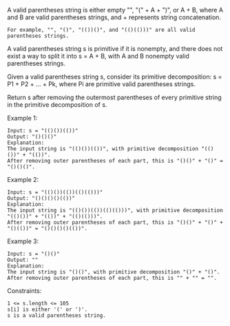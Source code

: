 A valid parentheses string is either empty "", "(" + A + ")", or A + B, where A and B are valid parentheses strings, and + represents string concatenation.

    For example, "", "()", "(())()", and "(()(()))" are all valid parentheses strings.

A valid parentheses string s is primitive if it is nonempty, and there does not exist a way to split it into s = A + B, with A and B nonempty valid parentheses strings.

Given a valid parentheses string s, consider its primitive decomposition: s = P1 + P2 + ... + Pk, where Pi are primitive valid parentheses strings.

Return s after removing the outermost parentheses of every primitive string in the primitive decomposition of s.

Example 1:

    Input: s = "(()())(())"
    Output: "()()()"
    Explanation:
    The input string is "(()())(())", with primitive decomposition "(()())" + "(())".
    After removing outer parentheses of each part, this is "()()" + "()" = "()()()".

Example 2:

    Input: s = "(()())(())(()(()))"
    Output: "()()()()(())"
    Explanation:
    The input string is "(()())(())(()(()))", with primitive decomposition "(()())" + "(())" + "(()(()))".
    After removing outer parentheses of each part, this is "()()" + "()" + "()(())" = "()()()()(())".

Example 3:

    Input: s = "()()"
    Output: ""
    Explanation:
    The input string is "()()", with primitive decomposition "()" + "()".
    After removing outer parentheses of each part, this is "" + "" = "".

Constraints:

    1 <= s.length <= 105
    s[i] is either '(' or ')'.
    s is a valid parentheses string.
